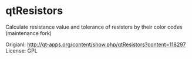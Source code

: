 qtResistors
===========

Calculate resistance value and tolerance of resistors by their color codes (maintenance fork)


Origianl: http://qt-apps.org/content/show.php/qtResistors?content=118297  
License: GPL
